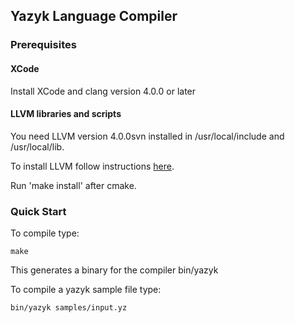 ## Yazyk Language Compiler ##

### Prerequisites ###

#### XCode ####

Install XCode and clang version 4.0.0 or later

#### LLVM libraries and scripts ####

You need LLVM version 4.0.0svn installed in /usr/local/include and /usr/local/lib.


To install LLVM follow instructions [here](http://llvm.org/docs/GettingStarted.html).


Run 'make install' after cmake.

### Quick Start ###

To compile type:

    make

This generates a binary for the compiler bin/yazyk

To compile a yazyk sample file type:

    bin/yazyk samples/input.yz

